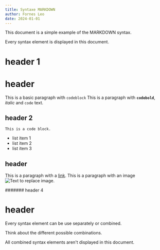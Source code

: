 ```yaml
---
title: Syntaxe MARKDOWN
author: Fornes Leo
date: 2024-01-01
---
```


This document is a simple example of the MARKDOWN syntax.

Every syntax element is displayed in this document.

# header 1

header
======

This is a basic paragraph with ```codeblock```
This is a paragraph with **`codebold`**, *italic* and 
`code` text.

## header 2

```
This is a code block.
```

- list item 1
- list item 2
- list item 3

## header

This is a paragraph with a [link](https://www.youtube.com/watch?v=dQw4w9WgXcQ&ab_channel=RickAstley).
This is a paragraph with an image ![Text to replace image](https://cdn-images-1.medium.com/max/697/1*tsHrUKwQXG1YZX0l957ISw.png).

####### header 4

# header

Every syntax element can be use separately or combined.

Think about the different possible combinations.

All combined syntax elements aren't displayed in this document.

